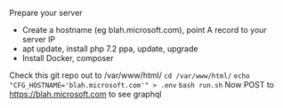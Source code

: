 Prepare your server

- Create a hostname (eg blah.microsoft.com), point A record to your server IP
- apt update, install php 7.2 ppa, update, upgrade
- Install Docker, composer

Check this git repo out to /var/www/html/
`cd /var/www/html/`
`echo "CFG_HOSTNAME='blah.microsoft.com'" > .env`
`bash run.sh`
Now POST to https://blah.microsoft.com to see graphql
